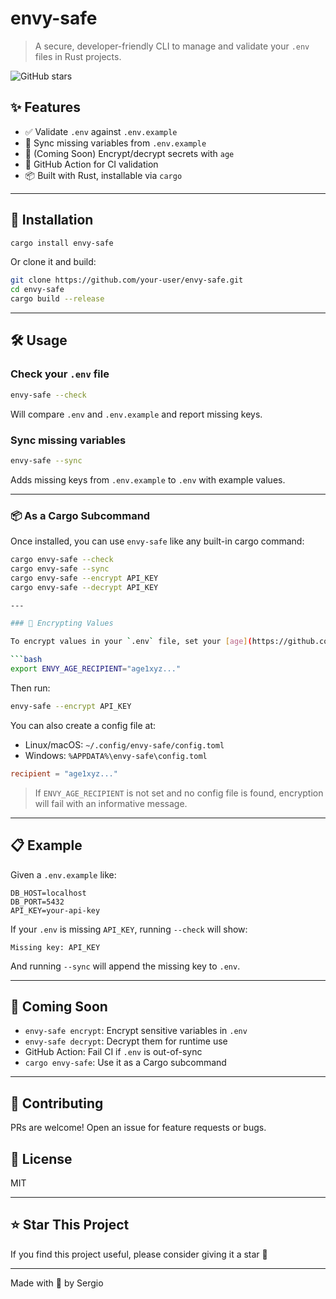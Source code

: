 # envy-safe

> A secure, developer-friendly CLI to manage and validate your `.env` files in Rust projects.

![GitHub stars](https://img.shields.io/github/stars/chapus/envy-safe?style=social)

## ✨ Features

- ✅ Validate `.env` against `.env.example`
- 🔄 Sync missing variables from `.env.example`
- 🔐 (Coming Soon) Encrypt/decrypt secrets with `age`
- 🧪 GitHub Action for CI validation
- 📦 Built with Rust, installable via `cargo`

---

## 🚀 Installation

```bash
cargo install envy-safe
```

Or clone it and build:

```bash
git clone https://github.com/your-user/envy-safe.git
cd envy-safe
cargo build --release
```

---

## 🛠 Usage

### Check your `.env` file

```bash
envy-safe --check
```
Will compare `.env` and `.env.example` and report missing keys.

### Sync missing variables
```bash
envy-safe --sync
```
Adds missing keys from `.env.example` to `.env` with example values.

---

### 📦 As a Cargo Subcommand

Once installed, you can use `envy-safe` like any built-in cargo command:

```bash
cargo envy-safe --check
cargo envy-safe --sync
cargo envy-safe --encrypt API_KEY
cargo envy-safe --decrypt API_KEY

---

### 🔐 Encrypting Values

To encrypt values in your `.env` file, set your [age](https://github.com/FiloSottile/age) public key as an environment variable:

```bash
export ENVY_AGE_RECIPIENT="age1xyz..."
```

Then run:

```bash
envy-safe --encrypt API_KEY
```

You can also create a config file at:

- Linux/macOS: `~/.config/envy-safe/config.toml`
- Windows: `%APPDATA%\envy-safe\config.toml`

```toml
recipient = "age1xyz..."
```

> If `ENVY_AGE_RECIPIENT` is not set and no config file is found, encryption will fail with an informative message.

---

## 📋 Example
Given a `.env.example` like:
```
DB_HOST=localhost
DB_PORT=5432
API_KEY=your-api-key
```

If your `.env` is missing `API_KEY`, running `--check` will show:
```
Missing key: API_KEY
```
And running `--sync` will append the missing key to `.env`.

---

## 🔐 Coming Soon
- `envy-safe encrypt`: Encrypt sensitive variables in `.env`
- `envy-safe decrypt`: Decrypt them for runtime use
- GitHub Action: Fail CI if `.env` is out-of-sync
- `cargo envy-safe`: Use it as a Cargo subcommand

---

## 🤝 Contributing
PRs are welcome! Open an issue for feature requests or bugs.

## 📄 License
MIT

---

## ⭐️ Star This Project
If you find this project useful, please consider giving it a star 🌟

---

Made with 💙 by Sergio
